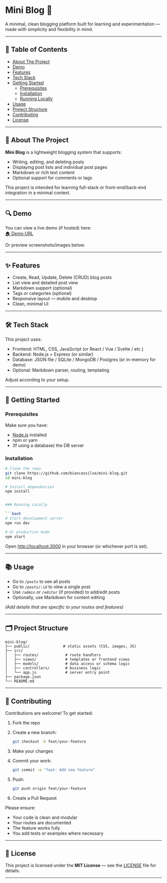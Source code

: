 # Mini Blog 📝

A minimal, clean blogging platform built for learning and experimentation — made with simplicity and flexibility in mind.

---

## 📖 Table of Contents

- [About The Project](#-about-the-project)  
- [Demo](#demo)  
- [Features](#-features)  
- [Tech Stack](#-tech-stack)  
- [Getting Started](#-getting-started)  
  - [Prerequisites](#prerequisites)  
  - [Installation](#installation)  
  - [Running Locally](#running-locally)  
- [Usage](#usage)  
- [Project Structure](#project-structure)  
- [Contributing](#contributing)  
- [License](#license)  

---

## 🎯 About The Project

**Mini Blog** is a lightweight blogging system that supports:

- Writing, editing, and deleting posts  
- Displaying post lists and individual post pages  
- Markdown or rich text content  
- Optional support for comments or tags  

This project is intended for learning full-stack or front-end/back-end integration in a minimal context.

---

## 🔍 Demo

You can view a live demo (if hosted) here:  
[🏠 Demo URL](#)  

Or preview screenshots/images below:

<!-- add screenshot or GIF -->
<!-- ![Blog screenshot](path/to/screenshot.png) -->

---

## ✨ Features

- Create, Read, Update, Delete (CRUD) blog posts  
- List view and detailed post view  
- Markdown support (optional)  
- Tags or categories (optional)  
- Responsive layout — mobile and desktop  
- Clean, minimal UI  

---

## 🛠 Tech Stack

This project uses:

- Frontend: HTML, CSS, JavaScript (or React / Vue / Svelte / etc.)  
- Backend: Node.js + Express (or similar)  
- Database: JSON file / SQLite / MongoDB / Postgres (or in-memory for demo)  
- Optional: Markdown parser, routing, templating  

Adjust according to your setup.

---

## 🧰 Getting Started

### Prerequisites

Make sure you have:

- [Node.js](https://nodejs.org/) installed  
- npm or yarn  
- (If using a database) the DB server

### Installation

```bash
# Clone the repo
git clone https://github.com/biancassilva/mini-blog.git
cd mini-blog

# Install dependencies
npm install


### Running Locally

```bash
# Start development server
npm run dev

# Or production mode
npm start
```

Open [http://localhost:3000](http://localhost:3000) in your browser (or whichever port is set).

---

## 📚 Usage

* Go to `/posts` to see all posts
* Go to `/posts/:id` to view a single post
* Use `/admin` or `/editor` (if provided) to add/edit posts
* Optionally, use Markdown for content editing

*(Add details that are specific to your routes and features)*

---

## 🗂 Project Structure

```
mini-blog/
├── public/               # static assets (CSS, images, JS)
├── src/
│   ├── routes/            # route handlers
│   ├── views/             # templates or frontend views
│   ├── models/            # data access or schema logic
│   ├── controllers/       # business logic
│   └── app.js             # server entry point
├── package.json
└── README.md
```

---

## 🤝 Contributing

Contributions are welcome! To get started:

1. Fork the repo
2. Create a new branch:

   ```bash
   git checkout -b feat/your-feature
   ```
3. Make your changes
4. Commit your work:

   ```bash
   git commit -m "feat: Add new feature"
   ```
5. Push:

   ```bash
   git push origin feat/your-feature
   ```
6. Create a Pull Request

Please ensure:

* Your code is clean and modular
* Your routes are documented
* The feature works fully
* You add tests or examples where necessary

---

## 📄 License

This project is licensed under the **MIT License** — see the [LICENSE](LICENSE) file for details.

---


